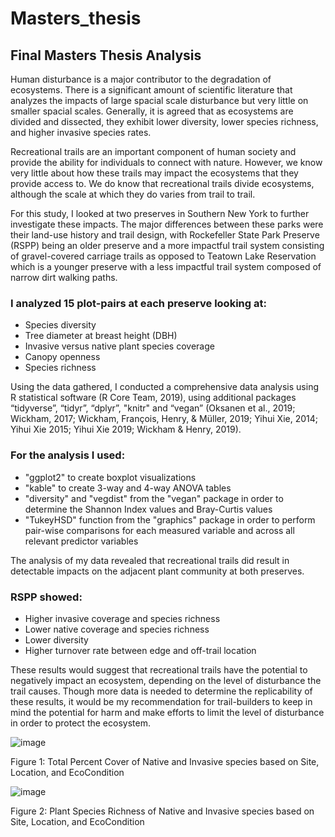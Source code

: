 # Masters_thesis
## Final Masters Thesis Analysis

Human disturbance is a major contributor to the degradation of ecosystems. There is a significant amount of scientific literature that analyzes the impacts of large spacial scale disturbance but very little on smaller spacial scales. Generally, it is agreed that as ecosystems are divided and dissected, they exhibit lower diversity, lower species richness, and higher invasive species rates. 

Recreational trails are an important component of human society and provide the ability for individuals to connect with nature. However, we know very little about how these trails may impact the ecosystems that they provide access to. We do know that recreational trails divide ecosystems, although the scale at which they do varies from trail to trail. 

For this study, I looked at two preserves in Southern New York to further investigate these impacts. The major differences between these parks were their land-use history and trail design, with Rockefeller State Park Preserve (RSPP) being an older preserve and a more impactful trail system consisting of gravel-covered carriage trails as opposed to Teatown Lake Reservation which is a younger preserve with a less impactful trail system composed of narrow dirt walking paths. 

 ### I analyzed 15 plot-pairs at each preserve looking at:
 
 * Species diversity
 * Tree diameter at breast height (DBH)
 * Invasive versus native plant species coverage
 * Canopy openness
 * Species richness
 
 Using the data gathered, I conducted a comprehensive data analysis using R statistical software (R Core Team, 2019), using additional packages “tidyverse”, “tidyr”, “dplyr”, "knitr" and “vegan” (Oksanen et al., 2019; Wickham, 2017; Wickham, François, Henry, & Müller, 2019; Yihui Xie, 2014; Yihui Xie 2015; Yihui Xie 2019; Wickham & Henry, 2019).
 
 ### For the analysis I used:
 
 * "ggplot2" to create boxplot visualizations
 * "kable" to create 3-way and 4-way ANOVA tables
 * "diversity" and "vegdist" from the "vegan" package in order to determine the Shannon Index values and Bray-Curtis values
 * "TukeyHSD" function from the "graphics" package in order to perform pair-wise comparisons for each measured variable and across all relevant predictor variables 
 
 The analysis of my data revealed that recreational trails did result in detectable impacts on the adjacent plant community at both preserves.
 
 ### RSPP showed:
 
 * Higher invasive coverage and species richness
 * Lower native coverage and species richness
 * Lower diversity
 * Higher turnover rate between edge and off-trail location
 
 These results would suggest that recreational trails have the potential to negatively impact an ecosystem, depending on the level of disturbance the trail causes. 
 Though more data is needed to determine the replicability of these results, it would be my recommendation for trail-builders to keep in mind the potential for harm and make efforts to limit the level of disturbance in order to protect the ecosystem.
 
![image](https://user-images.githubusercontent.com/119142489/209214098-d6b24487-4b98-4471-8cab-770e1f8023a8.png)

Figure 1: Total Percent Cover of Native and Invasive species based on Site, Location, and EcoCondition

![image](https://user-images.githubusercontent.com/119142489/209214330-374943f5-005a-4345-b635-c46fde449243.png)

Figure 2: Plant Species Richness of Native and Invasive species based on Site, Location, and EcoCondition

